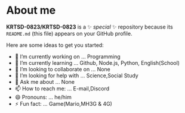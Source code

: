 # About me

**KRTSD-0823/KRTSD-0823** is a ✨ _special_ ✨ repository because its `README.md` (this file) appears on your GitHub profile.

Here are some ideas to get you started:

- 🔭 I’m currently working on ... Programming
- 🌱 I’m currently learning ... Github, Node.js, Python, English(School)
- 👯 I’m looking to collaborate on ... None
- 🤔 I’m looking for help with ... Science,Social Study
- 💬 Ask me about ... None
- 📫 How to reach me: ... E-mail,Discord
- 😄 Pronouns: ... he/him
- ⚡ Fun fact: ... Game(Mario,MH3G & 4G)
